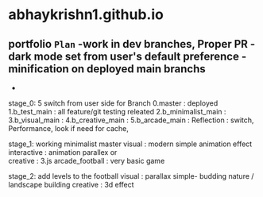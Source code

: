 # abhaykrishn1.github.io
portfolio `Plan`
-work in dev branches, Proper PR
-dark mode set from user's default preference
-minification on deployed main branchs
-
-

stage_0: 5 switch from user side for Branch
0.master : deployed
1.b_test_main : all feature/git testing releated
2.b_minimalist_main : 
3.b_visual_main :
4.b_creative_main :
5.b_arcade_main :
Reflection : switch, Performance, look if need for cache, 

stage_1: 
working minimalist <html> master
visual : modern simple animation effect 
interactive : animation parallex or  
creative :  3.js
arcade_football : very basic game

stage_2:
add levels to the football
visual : parallax simple- budding nature / landscape building 
creative : 3d effect

